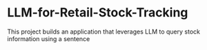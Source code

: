 # LLM-for-Retail-Stock-Tracking
This project builds an application that leverages LLM to query stock information using a sentence
